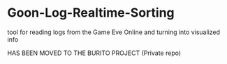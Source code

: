 # Goon-Log-Realtime-Sorting
tool for reading logs from the Game Eve Online and turning into visualized info

HAS BEEN MOVED TO THE BURITO PROJECT (Private repo)
